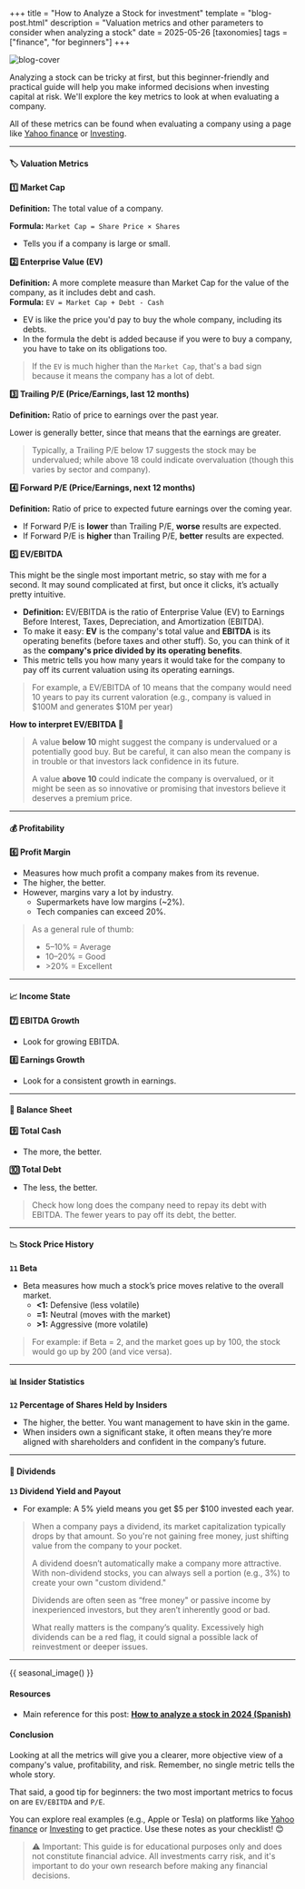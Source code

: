 +++
title = "How to Analyze a Stock for investment"
template = "blog-post.html"
description = "Valuation metrics and other parameters to consider when analyzing a stock"
date = 2025-05-26
[taxonomies]
tags = ["finance", "for beginners"]
+++

![blog-cover](/images/blog/2025-05-26/analyze-stock.png)

Analyzing a stock can be tricky at first, but this beginner-friendly and practical guide will help you make informed decisions when investing capital at risk. We'll explore the key metrics to look at when evaluating a company.

All of these metrics can be found when evaluating a company using a page like <a target="_blank" href="https://finance.yahoo.com">Yahoo finance</a> or <a target="_blank" href="https://www.investing.com">Investing</a>.

---

<h4><b>🏷️ Valuation Metrics</b></h4>

**1️⃣ Market Cap**

**Definition:** The total value of a company.

**Formula:** `Market Cap = Share Price × Shares`  
- Tells you if a company is large or small.

**2️⃣ Enterprise Value (EV)**

**Definition:** A more complete measure than Market Cap for the value of the company, as it includes debt and cash.  
**Formula:** `EV = Market Cap + Debt - Cash`  
- EV is like the price you'd pay to buy the whole company, including its debts.
- In the formula the debt is added because if you were to buy a company, you have to take on its obligations too.
> If the `EV` is much higher than the `Market Cap`, that's a bad sign because it means the company has a lot of debt.

**3️⃣ Trailing P/E (Price/Earnings, last 12 months)**

**Definition:** Ratio of price to earnings over the past year.

Lower is generally better, since that means that the earnings are greater.
> Typically, a Trailing P/E below 17 suggests the stock may be undervalued; while above 18 could indicate overvaluation (though this varies by sector and company).

**4️⃣ Forward P/E (Price/Earnings, next 12 months)**

**Definition:** Ratio of price to expected future earnings over the coming year.
- If Forward P/E is **lower** than Trailing P/E, **worse** results are expected.
- If Forward P/E is **higher** than Trailing P/E, **better** results are expected. 

**5️⃣ EV/EBITDA**

This might be the single most important metric, so stay with me for a second. It may sound complicated at first, but once it clicks, it’s actually pretty intuitive.
- **Definition:** EV/EBITDA is the ratio of Enterprise Value (EV) to Earnings Before Interest, Taxes, Depreciation, and Amortization (EBITDA).
- To make it easy: **EV** is the company's total value and **EBITDA** is its operating benefits (before taxes and other stuff). So, you can think of it as the **company's price divided by its operating benefits**.
- This metric tells you how many years it would take for the company to pay off its current valuation using its operating earnings.
> For example, a EV/EBITDA of 10 means that the company would need 10 years to pay its current valoration (e.g., company is valued in $100M and generates $10M per year)

**How to interpret EV/EBITDA 🧐**
> A value **below 10** might suggest the company is undervalued or a potentially good buy. But be careful, it can also mean the company is in trouble or that investors lack confidence in its future.
> 
> A value **above 10** could indicate the company is overvalued, or it might be seen as so innovative or promising that investors believe it deserves a premium price.

---

<h4><b> 💰 Profitability</b></h4>

**6️⃣ Profit Margin**

- Measures how much profit a company makes from its revenue.
- The higher, the better.
- However, margins vary a lot by industry.
  - Supermarkets have low margins (~2%).
  - Tech companies can exceed 20%.  
> As a general rule of thumb:
> - 5–10% = Average
> - 10–20% = Good
> - \>20% = Excellent

---

<h4><b> 📈 Income State</b></h4>

**7️⃣ EBITDA Growth**

- Look for growing EBITDA.

**8️⃣ Earnings Growth**

- Look for a consistent growth in earnings.

---

<h4><b> 🏦 Balance Sheet</b></h4>

**9️⃣ Total Cash**

- The more, the better.

**🔟 Total Debt**

- The less, the better.
> Check how long does the company need to repay its debt with EBITDA. The fewer years to pay off its debt, the better.

---

<h4><b> 📉 Stock Price History</b></h4>

**`11` Beta**

- Beta measures how much a stock’s price moves relative to the overall market.
  - **<1:** Defensive (less volatile)
  - **=1:** Neutral (moves with the market)
  - **>1:** Aggressive (more volatile)
> For example: if Beta = 2, and the market goes up by 100, the stock would go up by 200 (and vice versa).

---

<h4><b> 📊 Insider Statistics</b></h4>

**`12` Percentage of Shares Held by Insiders**

- The higher, the better. You want management to have skin in the game.
- When insiders own a significant stake, it often means they’re more aligned with shareholders and confident in the company’s future.

---

<h4><b> 💸 Dividends</b></h4>

**`13` Dividend Yield and Payout**

- For example: A 5% yield means you get $5 per $100 invested each year.
> When a company pays a dividend, its market capitalization typically drops by that amount. So you're not gaining free money, just shifting value from the company to your pocket.
> 
> A dividend doesn’t automatically make a company more attractive. With non-dividend stocks, you can always sell a portion (e.g., 3%) to create your own "custom dividend."
> 
> Dividends are often seen as “free money" or passive income by inexperienced investors, but they aren’t inherently good or bad.
> 
> What really matters is the company’s quality. Excessively high dividends can be a red flag, it could signal a possible lack of reinvestment or deeper issues.

---
<!-- Visual break before conclusion - changes based on time of year -->
{{ seasonal_image() }}

<h4><b>Resources</b></h4>

- Main reference for this post: **<a target="_blank" href="https://www.youtube.com/watch?v=_GotMa93C0I"><span class="fab fa-youtube"></span> How to analyze a stock in 2024 (Spanish)</a>** 

<h4><b>Conclusion</b></h4>

Looking at all the metrics will give you a clearer, more objective view of a company's value, profitability, and risk. Remember, no single metric tells the whole story.

That said, a good tip for beginners: the two most important metrics to focus on are `EV/EBITDA` and `P/E`.

You can explore real examples (e.g., Apple or Tesla) on platforms like <a target="_blank" href="https://finance.yahoo.com">Yahoo finance</a> or <a target="_blank" href="https://www.investing.com">Investing</a> to get practice. Use these notes as your checklist! 😊

> ⚠️ Important: This guide is for educational purposes only and does not constitute financial advice. All investments carry risk, and it's important to do your own research before making any financial decisions.